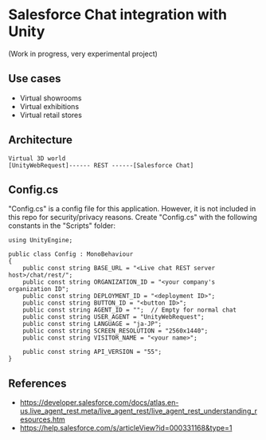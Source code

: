 # Salesforce Chat integration with Unity

(Work in progress, very experimental project)

## Use cases

- Virtual showrooms
- Virtual exhibitions
- Virtual retail stores

## Architecture

```
Virtual 3D world
[UnityWebRequest]------ REST ------[Salesforce Chat]
```

## Config.cs

"Config.cs" is a config file for this application. However, it is not included in this repo for security/privacy reasons. Create "Config.cs" with the following constants in the "Scripts" folder:

```
using UnityEngine;

public class Config : MonoBehaviour
{
    public const string BASE_URL = "<Live chat REST server host>/chat/rest/";
    public const string ORGANIZATION_ID = "<your company's organization ID";
    public const string DEPLOYMENT_ID = "<deployment ID>";
    public const string BUTTON_ID = "<button ID>";
    public const string AGENT_ID = "";  // Empty for normal chat
    public const string USER_AGENT = "UnityWebRequest";
    public const string LANGUAGE = "ja-JP";
    public const string SCREEN_RESOLUTION = "2560x1440";
    public const string VISITOR_NAME = "<your name>";

    public const string API_VERSION = "55";
}
```

## References

- https://developer.salesforce.com/docs/atlas.en-us.live_agent_rest.meta/live_agent_rest/live_agent_rest_understanding_resources.htm
- https://help.salesforce.com/s/articleView?id=000331168&type=1

